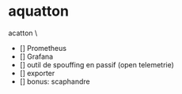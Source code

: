 # aquatton
acatton \
- [] Prometheus
- [] Grafana
- [] outil de spouffing en passif (open telemetrie) 
- [] exporter
- [] bonus: scaphandre
